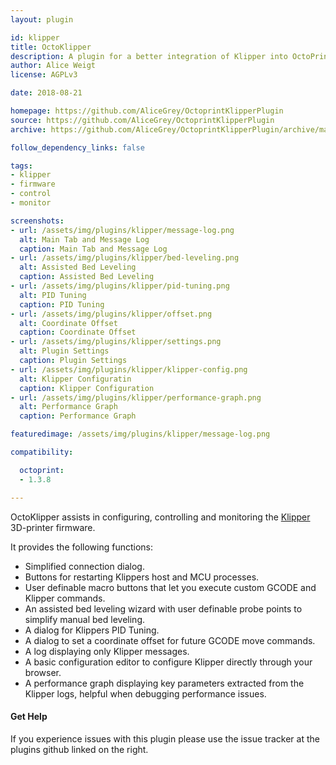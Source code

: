 ```yaml
---
layout: plugin

id: klipper
title: OctoKlipper
description: A plugin for a better integration of Klipper into OctoPrint.
author: Alice Weigt
license: AGPLv3

date: 2018-08-21

homepage: https://github.com/AliceGrey/OctoprintKlipperPlugin
source: https://github.com/AliceGrey/OctoprintKlipperPlugin
archive: https://github.com/AliceGrey/OctoprintKlipperPlugin/archive/master.zip

follow_dependency_links: false

tags:
- klipper
- firmware
- control
- monitor

screenshots:
- url: /assets/img/plugins/klipper/message-log.png
  alt: Main Tab and Message Log
  caption: Main Tab and Message Log
- url: /assets/img/plugins/klipper/bed-leveling.png
  alt: Assisted Bed Leveling
  caption: Assisted Bed Leveling
- url: /assets/img/plugins/klipper/pid-tuning.png
  alt: PID Tuning
  caption: PID Tuning
- url: /assets/img/plugins/klipper/offset.png
  alt: Coordinate Offset
  caption: Coordinate Offset
- url: /assets/img/plugins/klipper/settings.png
  alt: Plugin Settings
  caption: Plugin Settings
- url: /assets/img/plugins/klipper/klipper-config.png
  alt: Klipper Configuratin
  caption: Klipper Configuration
- url: /assets/img/plugins/klipper/performance-graph.png
  alt: Performance Graph
  caption: Performance Graph

featuredimage: /assets/img/plugins/klipper/message-log.png

compatibility:

  octoprint:
  - 1.3.8

---
```


OctoKlipper assists in configuring, controlling and monitoring the [Klipper](https://github.com/KevinOConnor/klipper) 3D-printer firmware.

It provides the following functions:

- Simplified connection dialog.
- Buttons for restarting Klippers host and MCU processes.
- User definable macro buttons that let you execute custom GCODE and Klipper commands.
- An assisted bed leveling wizard with user definable probe points to simplify manual bed leveling.
- A dialog for Klippers PID Tuning.
- A dialog to set a coordinate offset for future GCODE move commands.
- A log displaying only Klipper messages.
- A basic configuration editor to configure Klipper directly through your browser.
- A performance graph displaying key parameters extracted from the Klipper logs, helpful when debugging performance issues.

#### Get Help
If you experience issues with this plugin please use the issue tracker at the plugins github linked on the right.

